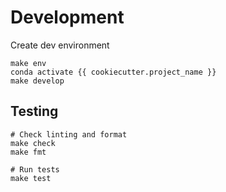# Development

Create dev environment

```
make env
conda activate {{ cookiecutter.project_name }}
make develop
```

## Testing

```
# Check linting and format
make check
make fmt

# Run tests
make test
```
